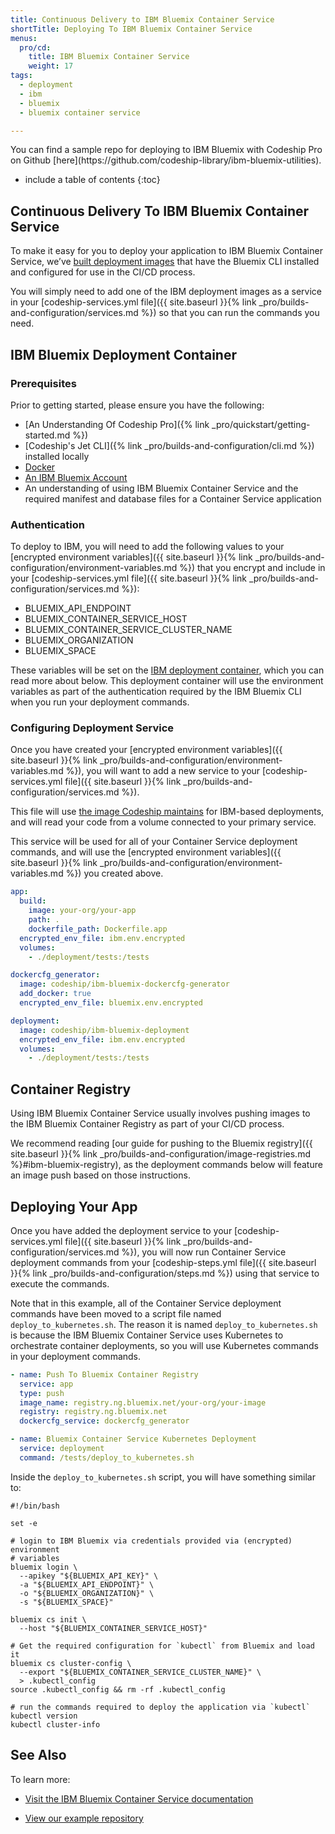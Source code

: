 ```yaml
---
title: Continuous Delivery to IBM Bluemix Container Service
shortTitle: Deploying To IBM Bluemix Container Service
menus:
  pro/cd:
    title: IBM Bluemix Container Service
    weight: 17
tags:
  - deployment
  - ibm
  - bluemix
  - bluemix container service

---
```

<div class="info-block">
You can find a sample repo for deploying to IBM Bluemix with Codeship Pro on Github [here](https://github.com/codeship-library/ibm-bluemix-utilities).
</div>

* include a table of contents
{:toc}

## Continuous Delivery To IBM Bluemix Container Service

To make it easy for you to deploy your application to IBM Bluemix Container Service, we’ve [built deployment images](https://github.com/codeship-library/ibm-bluemix-utilities) that have the Bluemix CLI installed and configured for use in the CI/CD process.

You will simply need to add one of the IBM deployment images as a service in your [codeship-services.yml file]({{ site.baseurl }}{% link _pro/builds-and-configuration/services.md %}) so that you can run the commands you need.

## IBM Bluemix Deployment Container

### Prerequisites

Prior to getting started, please ensure you have the following:

- [An Understanding Of Codeship Pro]({% link _pro/quickstart/getting-started.md %})
- [Codeship's Jet CLI]({% link _pro/builds-and-configuration/cli.md %}) installed locally
- [Docker](https://www.Docker.com/products/overview)
- [An IBM Bluemix Account](https://www.ibm.com/cloud-computing/bluemix/)
- An understanding of using IBM Bluemix Container Service and the required manifest and database files for a Container Service application

### Authentication

To deploy to IBM, you will need to add the following values to your [encrypted environment variables]({{ site.baseurl }}{% link _pro/builds-and-configuration/environment-variables.md %}) that you encrypt and include in your [codeship-services.yml file]({{ site.baseurl }}{% link _pro/builds-and-configuration/services.md %}):

- BLUEMIX_API_ENDPOINT
- BLUEMIX_CONTAINER_SERVICE_HOST
- BLUEMIX_CONTAINER_SERVICE_CLUSTER_NAME
- BLUEMIX_ORGANIZATION
- BLUEMIX_SPACE

These variables will be set on the [IBM deployment container](https://github.com/codeship-library/ibm-bluemix-utilities), which you can read more about below. This deployment container will use the environment variables as part of the authentication required by the IBM Bluemix CLI when you run your deployment commands.

### Configuring Deployment Service

Once you have created your [encrypted environment variables]({{ site.baseurl }}{% link _pro/builds-and-configuration/environment-variables.md %}), you will want to add a new service to your [codeship-services.yml file]({{ site.baseurl }}{% link _pro/builds-and-configuration/services.md %}).

This file will use [the image Codeship maintains](https://github.com/codeship-library/ibm-bluemix-utilities) for IBM-based deployments, and will read your code from a volume connected to your primary service.

This service will be used for all of your Container Service deployment commands, and will use the [encrypted environment variables]({{ site.baseurl }}{% link _pro/builds-and-configuration/environment-variables.md %}) you created above.

```yaml
app:
  build:
    image: your-org/your-app
    path: .
    dockerfile_path: Dockerfile.app
  encrypted_env_file: ibm.env.encrypted
  volumes:
    - ./deployment/tests:/tests

dockercfg_generator:
  image: codeship/ibm-bluemix-dockercfg-generator
  add_docker: true
  encrypted_env_file: bluemix.env.encrypted

deployment:
  image: codeship/ibm-bluemix-deployment
  encrypted_env_file: ibm.env.encrypted
  volumes:
    - ./deployment/tests:/tests
  ```

## Container Registry

Using IBM Bluemix Container Service usually involves pushing images to the IBM Bluemix Container Registry as part of your CI/CD process.

We recommend reading [our guide for pushing to the Bluemix registry]({{ site.baseurl }}{% link _pro/builds-and-configuration/image-registries.md %}#ibm-bluemix-registry), as the deployment commands below will feature an image push based on those instructions.

## Deploying Your App

Once you have added the deployment service to your [codeship-services.yml file]({{ site.baseurl }}{% link _pro/builds-and-configuration/services.md %}), you will now run Container Service deployment commands from your [codeship-steps.yml file]({{ site.baseurl }}{% link _pro/builds-and-configuration/steps.md %}) using that service to execute the commands.

Note that in this example, all of the Container Service deployment commands have been moved to a script file named `deploy_to_kubernetes.sh`. The reason it is named `deploy_to_kubernetes.sh` is because the IBM Bluemix Container Service uses Kubernetes to orchestrate container deployments, so you will use Kubernetes commands in your deployment commands.

```yaml
- name: Push To Bluemix Container Registry
  service: app
  type: push
  image_name: registry.ng.bluemix.net/your-org/your-image
  registry: registry.ng.bluemix.net
  dockercfg_service: dockercfg_generator  

- name: Bluemix Container Service Kubernetes Deployment
  service: deployment
  command: /tests/deploy_to_kubernetes.sh
```

Inside the `deploy_to_kubernetes.sh` script, you will have something similar to:

```shell
#!/bin/bash

set -e

# login to IBM Bluemix via credentials provided via (encrypted) environment
# variables
bluemix login \
  --apikey "${BLUEMIX_API_KEY}" \
  -a "${BLUEMIX_API_ENDPOINT}" \
  -o "${BLUEMIX_ORGANIZATION}" \
  -s "${BLUEMIX_SPACE}"

bluemix cs init \
  --host "${BLUEMIX_CONTAINER_SERVICE_HOST}"

# Get the required configuration for `kubectl` from Bluemix and load it
bluemix cs cluster-config \
  --export "${BLUEMIX_CONTAINER_SERVICE_CLUSTER_NAME}" \
  > .kubectl_config
source .kubectl_config && rm -rf .kubectl_config

# run the commands required to deploy the application via `kubectl`
kubectl version
kubectl cluster-info
```

## See Also

To learn more:

- [Visit the IBM Bluemix Container Service documentation](https://console.bluemix.net/docs/)

- [View our example repository](https://github.com/codeship-library/ibm-bluemix-utilities)
